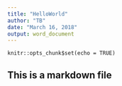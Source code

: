 ```yaml
---
title: "HelloWorld"
author: "TB"
date: "March 16, 2018"
output: word_document
---
```


```{r setup, include=FALSE}
knitr::opts_chunk$set(echo = TRUE)
```

## This is a markdown file

